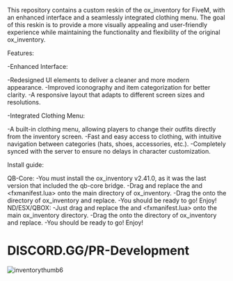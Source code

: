 This repository contains a custom reskin of the ox_inventory for FiveM, with an enhanced interface and a seamlessly integrated clothing menu. The goal of this reskin is to provide a more visually appealing and user-friendly experience while maintaining the functionality and flexibility of the original ox_inventory.

Features:

-Enhanced Interface:

   -Redesigned UI elements to deliver a cleaner and more modern appearance.
   -Improved iconography and item categorization for better clarity.
   -A responsive layout that adapts to different screen sizes and resolutions.

-Integrated Clothing Menu:

   -A built-in clothing menu, allowing players to change their outfits directly from the inventory screen.
   -Fast and easy access to clothing, with intuitive navigation between categories (hats, shoes, accessories, etc.).
   -Completely synced with the server to ensure no delays in character customization.

Install guide:

QB-Core: 
   -You must install the ox_inventory v2.41.0, as it was the last version that included the qb-core bridge.
   -Drag and replace the <modules> and <fxmanifest.lua> onto the main directory of ox_inventory. 
   -Drag the <build> onto the <web> directory of ox_inventory and replace.
   -You should be ready to go! Enjoy!
ND/ESX/QBOX:
   -Just drag and replace the <modules> and <fxmanifest.lua> onto the main ox_inventory directory.
   -Drag the <build> onto the <web> directory of ox_inventory and replace.
   -You should be ready to go! Enjoy!

# DISCORD.GG/PR-Development

![inventorythumb6](https://github.com/user-attachments/assets/eb1c5b78-d6a4-472e-aba6-e5d5f4ac7af5)
